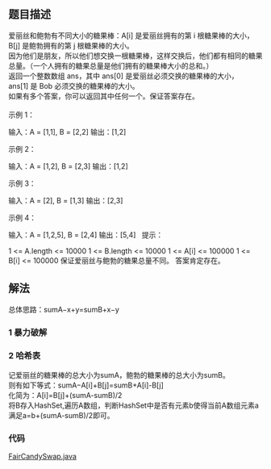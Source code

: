 ## 题目描述
爱丽丝和鲍勃有不同大小的糖果棒：A[i] 是爱丽丝拥有的第 i 根糖果棒的大小，B[j] 是鲍勃拥有的第 j 根糖果棒的大小。<br>
因为他们是朋友，所以他们想交换一根糖果棒，这样交换后，他们都有相同的糖果总量。（一个人拥有的糖果总量是他们拥有的糖果棒大小的总和。）<br>
返回一个整数数组 ans，其中 ans[0] 是爱丽丝必须交换的糖果棒的大小，ans[1] 是 Bob 必须交换的糖果棒的大小。<br>
如果有多个答案，你可以返回其中任何一个。保证答案存在。<br><br>
示例 1：

输入：A = [1,1], B = [2,2]
输出：[1,2]

示例 2：

输入：A = [1,2], B = [2,3]
输出：[1,2]

示例 3：

输入：A = [2], B = [1,3]
输出：[2,3]

示例 4：

输入：A = [1,2,5], B = [2,4]
输出：[5,4]
 
提示：

1 <= A.length <= 10000
1 <= B.length <= 10000
1 <= A[i] <= 100000
1 <= B[i] <= 100000
保证爱丽丝与鲍勃的糖果总量不同。
答案肯定存在。
## 解法
总体思路：sumA−x+y=sumB+x−y
### 1 暴力破解
### 2 哈希表
记爱丽丝的糖果棒的总大小为sumA，鲍勃的糖果棒的总大小为sumB。<br>
则有如下等式：sumA−A[i]+B[j]=sumB+A[i]-B[j]<br>
化简为：A[i]=B[j]+(sumA-sumB)/2<br>
将B存入HashSet,遍历A数组，判断HashSet中是否有元素b使得当前A数组元素a满足a=b+(sumA-sumB)/2即可。
### 代码
[FairCandySwap.java](https://github.com/Marshal1996/LeetCode-Java/blob/master/src/org/epoch/hashtable/FairCandySwap.java)

